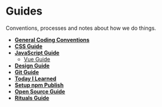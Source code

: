 # Guides

Conventions, processes and notes about how we do things.

- **[General Coding Conventions](./coding/)**
- **[CSS Guide](./css/)**
- **[JavaScript Guide](./javascript/)**
    - [Vue Guide](./javascript/vue)
- **[Design Guide](./design/)**
- **[Git Guide](./git/)**
- **[Today I Learned](./til/)**
- **[Setup npm Publish](./npm)**
- **[Open Source Guide](./opensource)**
- **[Rituals Guide](./rituals)**
